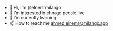 - 👋 Hi, I’m @elnemrmilango
- 👀 I’m interested in chnage people live
- 🌱 I’m currently learning 
- 📫 How to reach me ahmed.elnemr@milango.app

<!---
elnemrmilango/elnemrmilango is a ✨ special ✨ repository because its `README.md` (this file) appears on your GitHub profile.
You can click the Preview link to take a look at your changes.
--->
